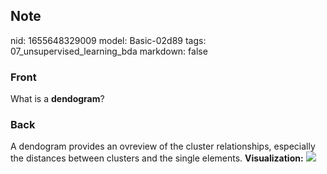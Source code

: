 ## Note
nid: 1655648329009
model: Basic-02d89
tags: 07_unsupervised_learning_bda
markdown: false

### Front
What is a <b>dendogram</b>?

### Back
A dendogram provides an ovreview of the cluster relationships,
especially the distances between clusters and the single elements.
<b>Visualization:</b> <img src= 
"paste-2f637a38826e2aeb4c18cd29faa9e8f653fa8eed.jpg">
